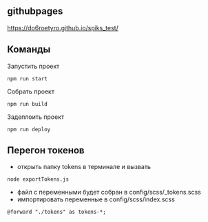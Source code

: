 ## githubpages

https://do6roetyro.github.io/spiks_test/

## Команды

Запустить проект

```
npm run start
```

Собрать проект

```
npm run build
```

Задеплоить проект 

```
npm run deploy
```


## Перегон токенов
  * открыть папку tokens в терминале и вызвать
```
node exportTokens.js
```
  * файл с переменными будет собран в config/scss/_tokens.scss
  * импортировать переменные в config/scss/index.scss
```
@forward "./tokens" as tokens-*;
```
